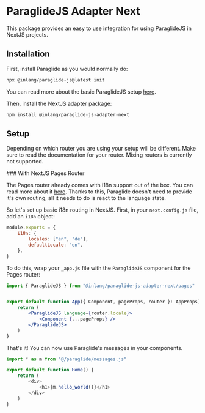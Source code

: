 # ParaglideJS Adapter Next

This package provides an easy to use integration for using ParaglideJS in NextJS projects.

## Installation

First, install Paraglide as you would normally do:

```bash
npx @inlang/paraglide-js@latest init
```

You can read more about the basic ParaglideJS setup [here](https://inlang.com/m/gerre34r/library-inlang-paraglideJs).

Then, install the NextJS adapter package:

```bash
npm install @inlang/paraglide-js-adapter-next
```

## Setup

Depending on which router you are using your setup will be different. Make sure to read the documentation for your router. Mixing routers is currently not supported.

### With NextJS Pages Router

The Pages router already comes with i18n support out of the box. You can read more about it [here](https://nextjs.org/docs/advanced-features/i18n-routing). Thanks to this, Paraglide doesn't need to provide it's own routing, all it needs to do is react to the language state.

So let's set up basic i18n routing in NextJS. First, in your `next.config.js` file, add an `i18n` object:

```js
module.exports = {
    i18n: {
        locales: ["en", "de"],
        defaultLocale: "en",
    },
}
```


To do this, wrap your `_app.js` file with the `ParaglideJS` component for the Pages router:

```jsx
import { ParaglideJS } from "@inlang/paraglide-js-adapter-next/pages"


export default function App({ Component, pageProps, router }: AppProps) {
	return (
		<ParaglideJS language={router.locale}>
			<Component {...pageProps} />
		</ParaglideJS>
	)
}
```

That's it! You can now use Paraglide's messages in your components.

```ts
import * as m from "@/paraglide/messages.js"

export default function Home() {
    return (
        <div>
            <h1>{m.hello_world()}</h1>
        </div>
    )
}
```